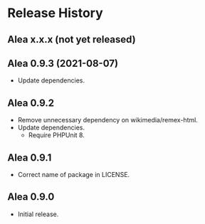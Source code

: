 # Release History

## Alea x.x.x (not yet released)

## Alea 0.9.3 (2021-08-07)
* Update dependencies.

## Alea 0.9.2
* Remove unnecessary dependency on wikimedia/remex-html.
* Update dependencies.
  * Require PHPUnit 8.

## Alea 0.9.1
* Correct name of package in LICENSE.

## Alea 0.9.0

* Initial release.
